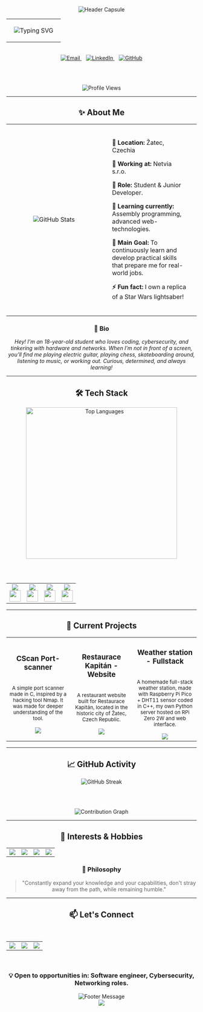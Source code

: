 <div align="center">
  <img src="https://capsule-render.vercel.app/api?type=waving&color=gradient&customColorList=0,2,2,5,30&height=300&section=header&text=Kristián%20Botek&fontSize=50&fontColor=fff&animation=fadeIn&fontAlignY=38&desc=Junior%20Developer%20%7C%20Netvia&descAlignY=58&descAlign=50" alt="Header Capsule"/>
</div>

<div align="center">
  <!-- Glassmorphism Profile Card (effect limited on GitHub) -->
  <table>
    <tr>
      <td align="center" style="padding: 20px; border-radius: 15px;">
        <img src="https://readme-typing-svg.herokuapp.com?font=Poppins&weight=300&size=24&duration=4000&pause=1000&color=6C63FF&center=true&vCenter=true&multiline=true&width=600&height=80&lines=Student.%20Junior%20dev.%0ACoding.%20Cybersecurity.%20Networking.%20Hardware." alt="Typing SVG" />
      </td>
    </tr>
  </table>
  
  <br/>
  
  <!-- Clean Social Links -->
  <a href="mailto:botek.kristian@gmail.com">
    <img src="https://img.shields.io/badge/Email-6C63FF?style=flat-square&logo=gmail&logoColor=white&labelColor=transparent" alt="Email"/>
  </a>
  &nbsp;&nbsp;
  <a href="https://linkedin.com/in/kristianbotek">
    <img src="https://img.shields.io/badge/LinkedIn-4ECDC4?style=flat-square&logo=linkedin&logoColor=white&labelColor=transparent" alt="LinkedIn"/>
  </a>
  &nbsp;&nbsp;
  <a href="https://github.com/kristus310">
    <img src="https://img.shields.io/badge/GitHub-45B7D1?style=flat-square&logo=github&logoColor=white&labelColor=transparent" alt="GitHub"/>
  </a>
  
  <br/><br/>
  
  ![Profile Views](https://komarev.com/ghpvc/?username=kristus310&color=6C63FF&style=flat-square&label=visitors)
</div>


---

<div align="center">

## ✨ About Me

<table>
  <tr>
    <td align="center" width="50%">
      <img src="https://github-readme-stats.vercel.app/api?username=kristus310&show_icons=true&theme=transparent&hide_border=true&title_color=6C63FF&icon_color=FF6B6B&text_color=4A4A4A&bg_color=00000000" alt="GitHub Stats"/>
    </td>
    <td align="center" width="50%">
      <div style="text-align: left; padding: 20px;">
        <p><strong>📍 Location:</strong> Žatec, Czechia</p>
        <p><strong>🏢 Working at:</strong> Netvia s.r.o.</p>
        <p><strong>💼 Role:</strong> Student & Junior Developer.</p>
        <p><strong>🌱 Learning currently:</strong> Assembly programming, advanced web-technologies.</p>
        <p><strong>🎯 Main Goal:</strong> To continuously learn and develop practical skills that prepare me for real-world jobs.</p>
        <p><strong>⚡ Fun fact:</strong> I own a replica of a Star Wars lightsaber!</p>
      </div>
    </td>
  </tr>
</table>

</div>

<div align="center">

### 💭 Bio
*Hey! I’m an 18-year-old student who loves coding, cybersecurity, and tinkering with hardware and networks. When I’m not in front of a screen, you’ll find me playing electric guitar, playing chess, skateboarding around, listening to music, or working out. Curious, determined, and always learning!*

</div>

---

<div align="center">

## 🛠️ Tech Stack

<!-- Language Stats -->
<img width="400" src="https://github-readme-stats.vercel.app/api/top-langs/?username=kristus310&layout=compact&theme=transparent&hide_border=true&title_color=6C63FF&text_color=4A4A4A&bg_color=00000000" alt="Top Languages"/>

<br/><br/>

<!-- Skills Grid -->
<table>
  <tr>
    <td align="center">
      <img src="https://img.shields.io/badge/Frontend-6C63FF?style=for-the-badge&logoColor=white"/>
      <br/>
      <a href="https://skillicons.dev">
        <img src="https://skillicons.dev/icons?i=js,react,bootstrap,tailwindcss" height="30"/>
      </a>
    </td>
    <td align="center">
      <img src="https://img.shields.io/badge/Backend-FF6B6B?style=for-the-badge&logoColor=white"/>
      <br/>
      <a href="https://skillicons.dev">
        <img src="https://skillicons.dev/icons?i=python,go,flask" height="30"/>
      </a>
    </td>
    <td align="center">
      <img src="https://img.shields.io/badge/Database-4ECDC4?style=for-the-badge&logoColor=white"/>
      <br/>
      <a href="https://skillicons.dev">
        <img src="https://skillicons.dev/icons?i=sqlite,mysql" height="30"/>
      </a>
    </td>
    <td align="center">
      <img src="https://img.shields.io/badge/Tools-45B7D1?style=for-the-badge&logoColor=white"/>
      <br/>
      <a href="https://skillicons.dev">
        <img src="https://skillicons.dev/icons?i=linux,git,github,vscode" height="30"/>
      </a>
    </td>
  </tr>
</table>


</div>

---

<div align="center">

## 🚀 Current Projects

<table>
  <tr>
    <td align="center" width="33%">
      <div style="min-height: 120px; display: flex; flex-direction: column; justify-content: space-between;">
        <h3>CScan Port-scanner</h3>
        <p><sub>A simple port scanner made in C, inspired by a hacking tool Nmap. It was made for deeper understanding of the tool.</sub></p>
        <a href="https://github.com/kristus310/cscan-portscanner">
          <img src="https://img.shields.io/badge/View%20Project-6C63FF?style=flat-square&logo=github&logoColor=white"/>
        </a>
      </div>
    </td>
    <td align="center" width="33%">
      <div style="min-height: 120px; display: flex; flex-direction: column; justify-content: space-between;">
        <h3>Restaurace Kapitán - Website</h3>
        <p><sub>A restaurant website built for Restaurace Kapitán, located in the historic city of Žatec, Czech Republic.</sub></p>
        <a href="https://restaurace-kapitan.cz">
          <img src="https://img.shields.io/badge/View%20Project-FF6B6B?style=flat-square&logo=github&logoColor=white"/>
        </a>
      </div>
    </td>
    <td align="center" width="33%">
      <div style="min-height: 120px; display: flex; flex-direction: column; justify-content: space-between;">
        <h3>Weather station - Fullstack</h3>
        <p><sub>A homemade full-stack weather station, made with Raspberry Pi Pico + DHT11 sensor coded in C++, my own Python server hosted on RPi Zero 2W and web interface.</sub></p>
        <a href="https://github.com/kristus310/weather-station-fullstack">
          <img src="https://img.shields.io/badge/View%20Project-4ECDC4?style=flat-square&logo=github&logoColor=white"/>
        </a>
      </div>
    </td>
  </tr>
</table>

</div>

---

<div align="center">

## 📈 GitHub Activity

<img src="https://github-readme-streak-stats.herokuapp.com/?user=kristus310&theme=transparent&hide_border=true&stroke=6C63FF&ring=FF6B6B&fire=4ECDC4&currStreakLabel=6C63FF&background=00000000" alt="GitHub Streak"/>

<br/><br/>

<img src="https://github-readme-activity-graph.vercel.app/graph?username=kristus310&theme=minimal&hide_border=true&bg_color=00000000&color=6C63FF&line=FF6B6B&point=4ECDC4&area=true&area_color=6C63FF" alt="Contribution Graph"/>

</div>

---

<div align="center">

## 🎨 Interests & Hobbies

<table>
  <tr>
    <td align="center">
      <img src="https://img.shields.io/badge/Coding & Cybesecurity-6C63FF?style=flat-square&logoColor=white"/>
    </td>
    <td align="center">
      <img src="https://img.shields.io/badge/Hardware & Networking-FF6B6B?style=flat-square&logoColor=white"/>
    </td>
    <td align="center">
      <img src="https://img.shields.io/badge/Chess & Music-4ECDC4?style=flat-square&logoColor=white"/>
    </td>
    <td align="center">
      <img src="https://img.shields.io/badge/Skateboard & Working out-45B7D1?style=flat-square&logoColor=white"/>
    </td>
  </tr>
</table>

### 🌟 Philosophy
> "Constantly expand your knowledge and your capabilities, don't stray away from the path, while remaining humble."

</div>

---

<div align="center">

## 📫 Let's Connect

<br/>

<table>
  <tr>
    <td align="center">
      <a href="mailto:botek.kristian@gmail.com">
        <img src="https://img.shields.io/badge/Email-6C63FF?style=for-the-badge&logo=gmail&logoColor=white"/>
      </a>
    </td>
    <td align="center">
      <a href="https://linkedin.com/in/kristianbotek">
        <img src="https://img.shields.io/badge/LinkedIn-4ECDC4?style=for-the-badge&logo=linkedin&logoColor=white"/>
      </a>
    </td>
    <td align="center">
      <a href="https://github.com/kristus310/">
        <img src="https://img.shields.io/badge/GitHub-FF6B6B?style=for-the-badge&logo=firefox&logoColor=white"/>
      </a>
    </td>
  </tr>
</table>

<br/>

### 💡 Open to opportunities in: Software engineer, Cybersecurity, Networking roles.

<img src="https://readme-typing-svg.herokuapp.com?font=Poppins&weight=300&size=18&duration=4000&pause=1000&color=6C63FF&center=true&vCenter=true&width=500&lines=Thanks+for+stopping+by!+✨;Let's+create+something+amazing+together!+🚀;Always+happy+to+connect+and+collaborate!+💫" alt="Footer Message"/>

</div>

<div align="center">
  <img src="https://capsule-render.vercel.app/api?type=waving&color=gradient&customColorList=0,2,2,5,30&height=100&section=footer"/>
</div>
